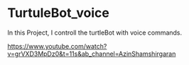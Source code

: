 # TurtuleBot_voice

In this Project, I controll the turtleBot with voice commands.


https://www.youtube.com/watch?v=grVXD3MpDz0&t=11s&ab_channel=AzinShamshirgaran
